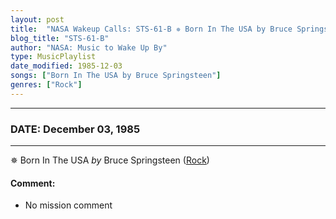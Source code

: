 ```yaml
---
layout: post
title:  "NASA Wakeup Calls: STS-61-B ✵ Born In The USA by Bruce Springsteen ✦ December 03, 1985"
blog_title: "STS-61-B"
author: "NASA: Music to Wake Up By"
type: MusicPlaylist
date_modified: 1985-12-03
songs: ["Born In The USA by Bruce Springsteen"]
genres: ["Rock"]
---
```


----
### DATE: December 03, 1985
----
✵ Born In The USA *by* Bruce Springsteen ([Rock](https://www.discogs.com/genre/Rock)) <a target="blank_" href="https://www.discogs.com/Bruce-Springsteen-Born-in-The-USA/release/9335422">
    <i class="fas fa-compact-disc"
       title="Discogs entry for this song"
       alt="Discogs entry for this song"
       style="font-size: 1.1em;"></i></a>
    

#### Comment:
* No mission comment



<br/>
<center>
	<a target="_blank"
	   href="https://twitter.com/intent/tweet?hashtags=Space,NASA,Playlist,NASAWakeupCalls,SpaceProgram&text=🚀 {{ page.author}}, {{ page.title }}. {{ site.url }}{{ page.url }}&via=nasawakeupcalls"><i class="fab fa-twitter" title="Tweet this page" alt="Tweet this page" style="font-size: 1.3em;"></i></a>
	&nbsp; 	<i class="fas fa-user-astronaut" style="font-size: 1.5em;"></i> &nbsp;
    <a id="custom_amazon_link"
       type="amzn" search="#"
       category="popular music">
    <i class="fab fa-amazon" style="font-size: 1.3em;"></i></a>
</center>

<!-- Randomly resolve an individual entry from a song array -->
<script src="/assets/javascript/seedrandom.min.js"></script>
<script>
  var wake_me_up = ["Born In The USA by Bruce Springsteen"];
  var prng = new Math.seedrandom();
  function randomSong() {
    song = wake_me_up[Math.floor(Math.random() * wake_me_up.length)];
    var amazon_link = document.getElementById("custom_amazon_link");
    amazon_link.setAttribute("search", song);
  }
  window.onload = randomSong();
</script>
